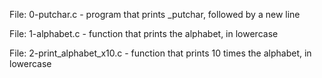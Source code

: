 File: 0-putchar.c -  program that prints _putchar, followed by a new line


File: 1-alphabet.c - function that prints the alphabet, in lowercase


File: 2-print_alphabet_x10.c - function that prints 10 times the alphabet, in lowercase


